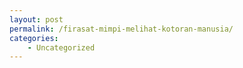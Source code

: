 ```yaml
---
layout: post
permalink: /firasat-mimpi-melihat-kotoran-manusia/
categories:
    - Uncategorized
---
```


